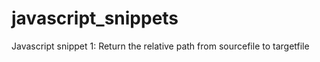 javascript_snippets
===================

Javascript snippet 1: Return the relative path from sourcefile to targetfile
